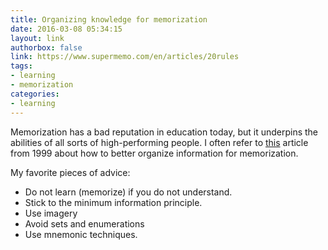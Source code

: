 ```yaml
---
title: Organizing knowledge for memorization
date: 2016-03-08 05:34:15
layout: link
authorbox: false
link: https://www.supermemo.com/en/articles/20rules
tags:
- learning
- memorization
categories:
- learning
---
```

Memorization has a bad reputation in education today, but it underpins the abilities of all sorts of high-performing people. I often refer to [this](https://www.supermemo.com/en/articles/20rules) article from 1999 about how to better organize information for memorization.

My favorite pieces of advice:

- Do not learn (memorize) if you do not understand.
- Stick to the minimum information principle.
- Use imagery
- Avoid sets and enumerations
- Use mnemonic techniques.
